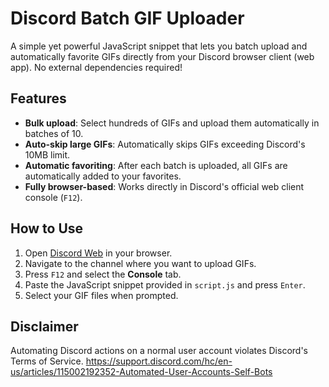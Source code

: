 # Discord Batch GIF Uploader

A simple yet powerful JavaScript snippet that lets you batch upload and automatically favorite GIFs directly from your Discord browser client (web app). No external dependencies required!

## Features

- **Bulk upload**: Select hundreds of GIFs and upload them automatically in batches of 10.
- **Auto-skip large GIFs**: Automatically skips GIFs exceeding Discord's 10MB limit.
- **Automatic favoriting**: After each batch is uploaded, all GIFs are automatically added to your favorites.
- **Fully browser-based**: Works directly in Discord's official web client console (`F12`).

## How to Use

1. Open [Discord Web](https://discord.com/app) in your browser.
2. Navigate to the channel where you want to upload GIFs.
3. Press `F12` and select the **Console** tab.
4. Paste the JavaScript snippet provided in `script.js` and press `Enter`.
5. Select your GIF files when prompted.

## Disclaimer

Automating Discord actions on a normal user account violates Discord's Terms of Service. https://support.discord.com/hc/en-us/articles/115002192352-Automated-User-Accounts-Self-Bots
